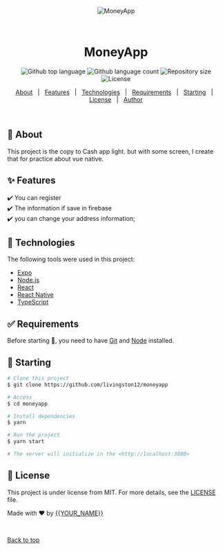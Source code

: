 <div align="center" id="top"> 
  <img src="./.github/app.gif" alt="MoneyApp" />

  &#xa0;

  <!-- <a href="https://moneyapp.netlify.app">Demo</a> -->
</div>

<h1 align="center">MoneyApp</h1>

<p align="center">
  <img alt="Github top language" src="https://img.shields.io/github/languages/top/{{YOUR_GITHUB_USERNAME}}/moneyapp?color=56BEB8">

  <img alt="Github language count" src="https://img.shields.io/github/languages/count/{{YOUR_GITHUB_USERNAME}}/moneyapp?color=56BEB8">

  <img alt="Repository size" src="https://img.shields.io/github/repo-size/{{YOUR_GITHUB_USERNAME}}/moneyapp?color=56BEB8">

  <img alt="License" src="https://img.shields.io/github/license/{{YOUR_GITHUB_USERNAME}}/moneyapp?color=56BEB8">

  <!-- <img alt="Github issues" src="https://img.shields.io/github/issues/{{YOUR_GITHUB_USERNAME}}/moneyapp?color=56BEB8" /> -->

  <!-- <img alt="Github forks" src="https://img.shields.io/github/forks/{{YOUR_GITHUB_USERNAME}}/moneyapp?color=56BEB8" /> -->

  <!-- <img alt="Github stars" src="https://img.shields.io/github/stars/{{YOUR_GITHUB_USERNAME}}/moneyapp?color=56BEB8" /> -->
</p>

<!-- Status -->

<!-- <h4 align="center"> 
	🚧  MoneyApp 🚀 Under construction...  🚧
</h4> 

<hr> -->

<p align="center">
  <a href="#dart-about">About</a> &#xa0; | &#xa0; 
  <a href="#sparkles-features">Features</a> &#xa0; | &#xa0;
  <a href="#rocket-technologies">Technologies</a> &#xa0; | &#xa0;
  <a href="#white_check_mark-requirements">Requirements</a> &#xa0; | &#xa0;
  <a href="#checkered_flag-starting">Starting</a> &#xa0; | &#xa0;
  <a href="#memo-license">License</a> &#xa0; | &#xa0;
  <a href="https://github.com/{{YOUR_GITHUB_USERNAME}}" target="_blank">Author</a>
</p>

<br>

## :dart: About ##

This project is the copy to Cash app light. but with some screen, I create that for practice about vue native. 

## :sparkles: Features ##

:heavy_check_mark: You can register\
:heavy_check_mark: The information if save in firebase\
:heavy_check_mark: you can change your address information;

## :rocket: Technologies ##

The following tools were used in this project:

- [Expo](https://expo.io/)
- [Node.js](https://nodejs.org/en/)
- [React](https://pt-br.reactjs.org/)
- [React Native](https://reactnative.dev/)
- [TypeScript](https://www.typescriptlang.org/)

## :white_check_mark: Requirements ##

Before starting :checkered_flag:, you need to have [Git](https://git-scm.com) and [Node](https://nodejs.org/en/) installed.

## :checkered_flag: Starting ##

```bash
# Clone this project
$ git clone https://github.com/livingston12/moneyapp

# Access
$ cd moneyapp

# Install dependencies
$ yarn

# Run the project
$ yarn start

# The server will initialize in the <http://localhost:3000>
```

## :memo: License ##

This project is under license from MIT. For more details, see the [LICENSE](LICENSE.md) file.


Made with :heart: by <a href="https://github.com/{{YOUR_GITHUB_USERNAME}}" target="_blank">{{YOUR_NAME}}</a>

&#xa0;

<a href="#top">Back to top</a>
